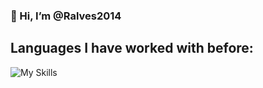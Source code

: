 <h3>👋 Hi, I’m @Ralves2014</h1>

## Languages I have worked with before:
![My Skills](https://skills.thijs.gg/icons?i=js,java,c,cs,py,html,css,postgres,kotlin)
